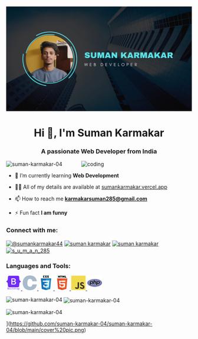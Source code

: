 ![logo](https://github.com/suman-karmakar-04/suman-karmakar-04/blob/main/cover%20pic.png)
<h1 align="center">Hi 👋, I'm Suman Karmakar</h1>
<h3 align="center">A passionate Web Developer from India</h3>

<img align="right" alt="coding" width="300" src="https://camo.githubusercontent.com/4d9f5ecceb711eec6e2018f38a5677dc657c9738d4a65ba3b928c41c0a45b439/68747470733a2f2f6d69726f2e6d656469756d2e636f6d2f6d61782f313336302f302a37513379765349765f7430696f4a2d5a2e676966">

<p align="left"> <img src="https://komarev.com/ghpvc/?username=suman-karmakar-04&label=Profile%20views&color=0e75b6&style=flat" alt="suman-karmakar-04" /> </p>

- 🌱 I’m currently learning **Web Development**

- 👨‍💻 All of my details are available at [sumankarmakar.vercel.app](https://sumankarmakar.vercel.app)

- 📫 How to reach me **karmakarsuman285@gmail.com**

- ⚡ Fun fact **I am funny**

<h3 align="left">Connect with me:</h3>
<p align="left">
<a href="https://twitter.com/@sumankarmakar44" target="blank"><img align="center" src="https://raw.githubusercontent.com/rahuldkjain/github-profile-readme-generator/master/src/images/icons/Social/twitter.svg" alt="@sumankarmakar44" height="30" width="40" /></a>
<a href="https://linkedin.com/in/suman karmakar" target="blank"><img align="center" src="https://raw.githubusercontent.com/rahuldkjain/github-profile-readme-generator/master/src/images/icons/Social/linked-in-alt.svg" alt="suman karmakar" height="30" width="40" /></a>
<a href="https://fb.com/suman karmakar" target="blank"><img align="center" src="https://raw.githubusercontent.com/rahuldkjain/github-profile-readme-generator/master/src/images/icons/Social/facebook.svg" alt="suman karmakar" height="30" width="40" /></a>
<a href="https://instagram.com/s_u_m_a_n_285" target="_blank"><img align="center" src="https://raw.githubusercontent.com/rahuldkjain/github-profile-readme-generator/master/src/images/icons/Social/instagram.svg" alt="s_u_m_a_n_285" height="30" width="40" /></a>
</p>

<h3 align="left">Languages and Tools:</h3>
<p align="left"> <a href="https://getbootstrap.com" target="_blank" rel="noreferrer"> <img src="https://raw.githubusercontent.com/devicons/devicon/master/icons/bootstrap/bootstrap-plain-wordmark.svg" alt="bootstrap" width="40" height="40"/> </a> <a href="https://www.cprogramming.com/" target="_blank" rel="noreferrer"> <img src="https://raw.githubusercontent.com/devicons/devicon/master/icons/c/c-original.svg" alt="c" width="40" height="40"/> </a> <a href="https://www.w3schools.com/css/" target="_blank" rel="noreferrer"> <img src="https://raw.githubusercontent.com/devicons/devicon/master/icons/css3/css3-original-wordmark.svg" alt="css3" width="40" height="40"/> </a> <a href="https://www.w3.org/html/" target="_blank" rel="noreferrer"> <img src="https://raw.githubusercontent.com/devicons/devicon/master/icons/html5/html5-original-wordmark.svg" alt="html5" width="40" height="40"/> </a> <a href="https://developer.mozilla.org/en-US/docs/Web/JavaScript" target="_blank" rel="noreferrer"> <img src="https://raw.githubusercontent.com/devicons/devicon/master/icons/javascript/javascript-original.svg" alt="javascript" width="40" height="40"/> </a> <a href="https://www.php.net" target="_blank" rel="noreferrer"> <img src="https://raw.githubusercontent.com/devicons/devicon/master/icons/php/php-original.svg" alt="php" width="40" height="40"/> </a> </p>

<p><img align="left" src="https://github-readme-stats.vercel.app/api/top-langs?username=suman-karmakar-04&show_icons=true&locale=en&layout=compact" alt="suman-karmakar-04" /></p>

<p>&nbsp;<img align="center" src="https://github-readme-stats.vercel.app/api?username=suman-karmakar-04&show_icons=true&locale=en" alt="suman-karmakar-04" /></p>

<p><img align="center" src="https://github-readme-streak-stats.herokuapp.com/?user=suman-karmakar-04&" alt="suman-karmakar-04" /></p>


<!--
**suman-karmakar-04/suman-karmakar-04** is a ✨ _special_ ✨ repository because its `README.md` (this file) appears on your GitHub profile.

Here are some ideas to get you started:

- 🔭 I’m currently working on ...
- 🌱 I’m currently learning ...
- 👯 I’m looking to collaborate on ...
- 🤔 I’m looking for help with ...
- 💬 Ask me about ...
- 📫 How to reach me: ...
- 😄 Pronouns: ...
- ⚡ Fun fact: ...
-->
](https://github.com/suman-karmakar-04/suman-karmakar-04/blob/main/cover%20pic.png)
